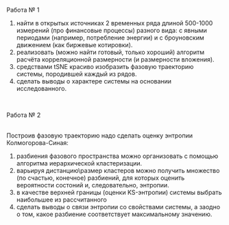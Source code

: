 <H>Работа № 1</H>
<BR>
1) найти в открытых источниках 2 временных ряда длиной 500-1000 измерений (про финансовые процессы) разного вида: с явными периодами
   (например, потребление энергии) и с броуновским движением (как биржевые котировки).<BR>
2) реализовать (можно найти готовый, только хороший) алгоритм расчёта корреляционной размерности (и размерности вложения).<BR>
3) средствами tSNE красиво изобразить фазовую траекторию системы, породившей каждый из рядов.<BR>
4) сделать выводы о характере системы на основании исследованного.<BR>
<BR>

<H>Работа № 2</H>

<BR>
Построив фазовую траекторию надо сделать оценку энтропии Колмогорова-Синая:<BR>

1) разбиения фазового пространства можно организовать с помощью алгоритма иерархической кластеризации.<BR>
2) варьируя дистанцию\размер кластеров можно получить множество (по счастью, конечное) разбиений, для которых оценить вероятности состоний и,
следовательно, энтропии.<BR>
4) в качестве верхней границы (оценки KS-энтропии) системы выбрать наибольшее из рассчитанного<BR>
5) сделать выводы о связи энтропии со свойствами системы, а заодно о том, какое разбиение соответствует максимальному значению. <BR>
<BR> 
